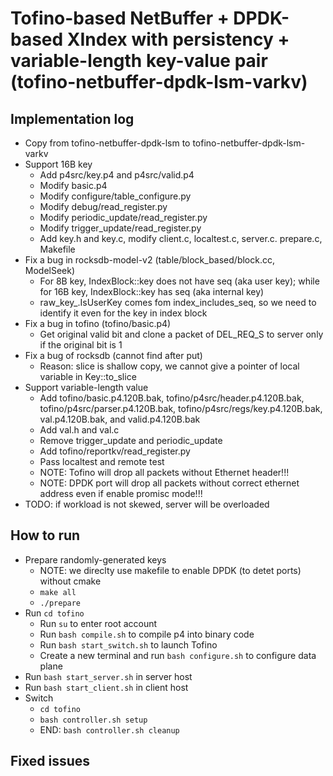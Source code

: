 # Tofino-based NetBuffer + DPDK-based XIndex with persistency + variable-length key-value pair (tofino-netbuffer-dpdk-lsm-varkv)

## Implementation log

- Copy from tofino-netbuffer-dpdk-lsm to tofino-netbuffer-dpdk-lsm-varkv
- Support 16B key
	+ Add p4src/key.p4 and p4src/valid.p4
	+ Modify basic.p4
	+ Modify configure/table_configure.py
	+ Modify debug/read_register.py
	+ Modify periodic_update/read_register.py
	+ Modify trigger_update/read_register.py
	+ Add key.h and key.c, modify client.c, localtest.c, server.c. prepare.c, Makefile
- Fix a bug in rocksdb-model-v2 (table/block_based/block.cc, ModelSeek)
	+ For 8B key, IndexBlock::key does not have seq (aka user key); while for 16B key, IndexBlock::key has seq (aka internal key)
	+ raw_key_.IsUserKey comes fom index_includes_seq, so we need to identify it even for the key in index block
- Fix a bug in tofino (tofino/basic.p4)
	+ Get original valid bit and clone a packet of DEL_REQ_S to server only if the original bit is 1
- Fix a bug of rocksdb (cannot find after put)
	+ Reason: slice is shallow copy, we cannot give a pointer of local variable in Key::to_slice
- Support variable-length value
	+ Add tofino/basic.p4.120B.bak, tofino/p4src/header.p4.120B.bak, tofino/p4src/parser.p4.120B.bak, tofino/p4src/regs/key.p4.120B.bak,
	val.p4.120B.bak, and valid.p4.120B.bak
	+ Add val.h and val.c
	+ Remove trigger_update and periodic_update
	+ Add tofino/reportkv/read_register.py
	+ Pass localtest and remote test
	+ NOTE: Tofino will drop all packets without Ethernet header!!!
	+ NOTE: DPDK port will drop all packets without correct ethernet address even if enable promisc mode!!!
- TODO: if workload is not skewed, server will be overloaded

## How to run

- Prepare randomly-generated keys
	+ NOTE: we direclty use makefile to enable DPDK (to detet ports) without cmake
	+ `make all`
	+ `./prepare`
- Run `cd tofino`
	+ Run `su` to enter root account
	+ Run `bash compile.sh` to compile p4 into binary code
	+ Run `bash start_switch.sh` to launch Tofino
	+ Create a new terminal and run `bash configure.sh` to configure data plane
- Run `bash start_server.sh` in server host
- Run `bash start_client.sh` in client host
- Switch
	+ `cd tofino`
	+ `bash controller.sh setup`
	+ END: `bash controller.sh cleanup`

## Fixed issues
